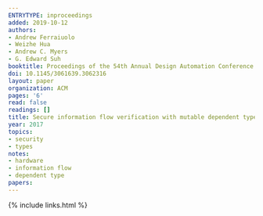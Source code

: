```yaml
---
ENTRYTYPE: inproceedings
added: 2019-10-12
authors:
- Andrew Ferraiuolo
- Weizhe Hua
- Andrew C. Myers
- G. Edward Suh
booktitle: Proceedings of the 54th Annual Design Automation Conference 2017
doi: 10.1145/3061639.3062316
layout: paper
organization: ACM
pages: '6'
read: false
readings: []
title: Secure information flow verification with mutable dependent types
year: 2017
topics:
- security
- types
notes:
- hardware
- information flow
- dependent type
papers:
---
```


{% include links.html %}
